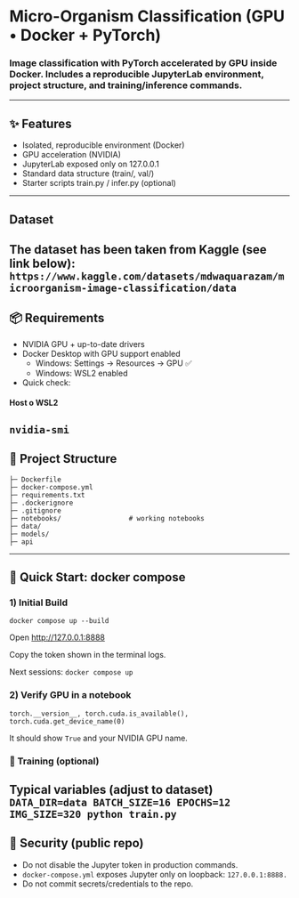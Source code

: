 # Micro-Organism Classification (GPU • Docker + PyTorch)

### Image classification with PyTorch accelerated by GPU inside Docker. Includes a reproducible JupyterLab environment, project structure, and training/inference commands.
---

## ✨ Features

- Isolated, reproducible environment (Docker)
- GPU acceleration (NVIDIA)
- JupyterLab exposed only on 127.0.0.1
- Standard data structure (train/, val/)
- Starter scripts train.py / infer.py (optional)
---

##  Dataset
The dataset has been taken from Kaggle (see link below):
`https://www.kaggle.com/datasets/mdwaquarazam/microorganism-image-classification/data`
---

## 📦 Requirements

- NVIDIA GPU + up-to-date drivers
- Docker Desktop with GPU support enabled
    - Windows: Settings → Resources → GPU ✅
    - Windows: WSL2 enabled
- Quick check:
#### Host o WSL2
`nvidia-smi`
---

## 📁 Project Structure

```micro-organism-classification/
├─ Dockerfile
├─ docker-compose.yml
├─ requirements.txt
├─ .dockerignore
├─ .gitignore
├─ notebooks/                 # working notebooks
├─ data/                      
├─ models/                     
├─ api
```
---

## 🚀 Quick Start: docker compose
### 1) Initial Build 
`docker compose up --build`

Open <http://127.0.0.1:8888>

Copy the token shown in the terminal logs.

Next sessions: `docker compose up`

### 2) Verify GPU in a notebook
```import torch
torch.__version__, torch.cuda.is_available(), torch.cuda.get_device_name(0)
```
It should show `True` and your NVIDIA GPU name.

### 🧪 Training (optional)

Typical variables (adjust to dataset)
`DATA_DIR=data BATCH_SIZE=16 EPOCHS=12 IMG_SIZE=320 python train.py`
---

## 🔐 Security (public repo)

- Do not disable the Jupyter token in production commands.
- `docker-compose.yml` exposes Jupyter only on loopback: `127.0.0.1:8888.`
- Do not commit secrets/credentials to the repo.

